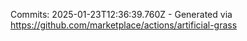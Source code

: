 Commits: 2025-01-23T12:36:39.760Z - Generated via https://github.com/marketplace/actions/artificial-grass
<br>
